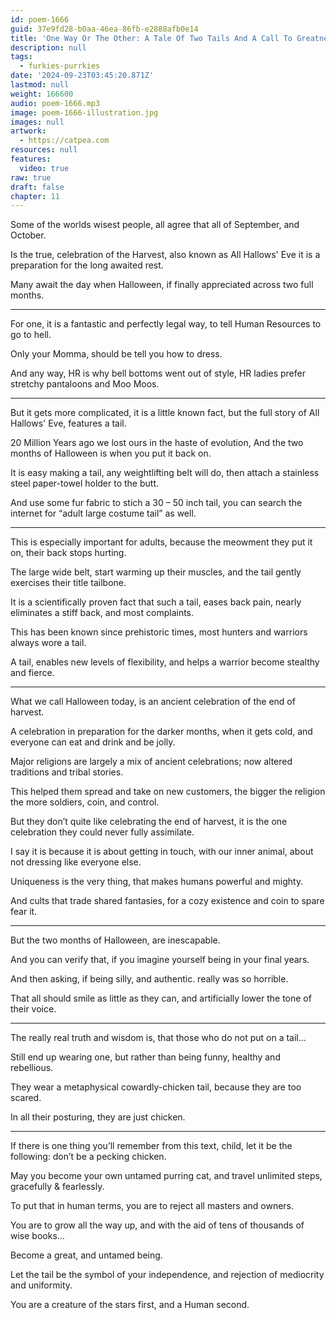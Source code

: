 ```yaml
---
id: poem-1666
guid: 37e9fd28-b0aa-46ea-86fb-e2888afb0e14
title: 'One Way Or The Other: A Tale Of Two Tails And A Call To Greatness'
description: null
tags:
  - furkies-purrkies
date: '2024-09-23T03:45:20.871Z'
lastmod: null
weight: 166600
audio: poem-1666.mp3
image: poem-1666-illustration.jpg
images: null
artwork:
  - https://catpea.com
resources: null
features:
  video: true
raw: true
draft: false
chapter: 11
---
```


Some of the worlds wisest people,
all agree that all of September, and October.

Is the true, celebration of the Harvest, also known as All Hallows' Eve
it is a preparation for the long awaited rest.

Many await the day when Halloween,
if finally appreciated across two full months.

---

For one, it is a fantastic and perfectly legal way,
to tell Human Resources to go to hell.

Only your Momma,
should be tell you how to dress.

And any way, HR is why bell bottoms went out of style,
HR ladies prefer stretchy pantaloons and Moo Moos.

---

But it gets more complicated, it is a little known fact,
but the full story of All Hallows' Eve, features a tail.

20 Million Years ago we lost ours in the haste of evolution,
And the two months of Halloween is when you put it back on.

It is easy making a tail, any weightlifting belt will do,
then attach a stainless steel paper-towel holder to the butt.

And use some fur fabric to stich a 30 – 50 inch tail,
you can search the internet for “adult large costume tail” as well.

---

This is especially important for adults,
because the meowment they put it on, their back stops hurting.

The large wide belt, start warming up their muscles,
and the tail gently exercises their title tailbone.

It is a scientifically proven fact that such a tail,
eases back pain, nearly eliminates a stiff back, and most complaints.

This has been known since prehistoric times,
most hunters and warriors always wore a tail.

A tail, enables new levels of flexibility,
and helps a warrior become stealthy and fierce.

---

What we call Halloween today,
is an ancient celebration of the end of harvest.

A celebration in preparation for the darker months,
when it gets cold, and everyone can eat and drink and be jolly.

Major religions are largely a mix of ancient celebrations;
now altered traditions and tribal stories.

This helped them spread and take on new customers,
the bigger the religion the more soldiers, coin, and control.

But they don’t quite like celebrating the end of harvest,
it is the one celebration they could never fully assimilate.

I say it is because it is about getting in touch,
with our inner animal, about not dressing like everyone else.

Uniqueness is the very thing,
that makes humans powerful and mighty.

And cults that trade shared fantasies,
for a cozy existence and coin to spare fear it.

---

But the two months of Halloween,
are inescapable.

And you can verify that,
if you imagine yourself being in your final years.

And then asking, if being silly, and authentic.
really was so horrible.

That all should smile as little as they can,
and artificially lower the tone of their voice.

---

The really real truth and wisdom is,
that those who do not put on a tail...

Still end up wearing one,
but rather than being funny, healthy and rebellious.

They wear a metaphysical cowardly-chicken tail,
because they are too scared.

In all their posturing,
they are just chicken.

---

If there is one thing you’ll remember from this text, child,
let it be the following: don’t be a pecking chicken.

May you become your own untamed purring cat,
and travel unlimited steps, gracefully & fearlessly.

To put that in human terms,
you are to reject all masters and owners.

You are to grow all the way up,
and with the aid of tens of thousands of wise books…

Become a great,
and untamed being.

Let the tail be the symbol of your independence,
and rejection of mediocrity and uniformity.

You are a creature of the stars first,
and a Human second.
